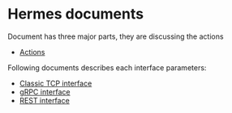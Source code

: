 # Hermes documents

Document has three major parts, they are discussing the actions
- [Actions](Actions.md)

Following documents describes each interface parameters:
- [Classic TCP interface](Interface_classic.md)
- [gRPC interface](Interface_gRPC.md)
- [REST interface](Interface_REST.md)
